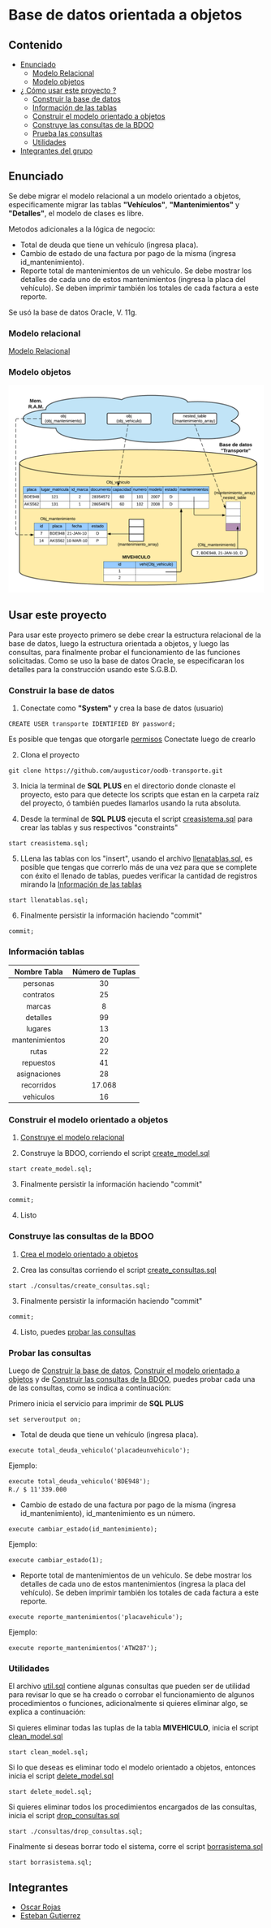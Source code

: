 # Base de datos orientada a objetos

## Contenido
* [Enunciado](#enunciado)
  * [Modelo Relacional](#modelo-relacional)
  * [Modelo objetos](#modelo-objetos)
* [¿ Cómo usar este proyecto ?](#usar-este-proyecto)
  * [Construir la base de datos](#construir-la-base-de-datos)
  * [Información de las tablas](#información-tablas)
  * [Construir el modelo orientado a objetos](#construir-el-modelo-orientado-a-objetos)
  * [Construye las consultas de la BDOO](#construye-las-consultas-de-la-bdoo)
  * [Prueba las consultas](#probar-las-consultas)
  * [Utilidades](#utilidades)
* [Integrantes del grupo](#integrantes)

## Enunciado
Se debe migrar el modelo relacional a un modelo orientado a objetos, especificamente migrar las tablas **"Vehículos"**, **"Mantenimientos"** y **"Detalles"**, el modelo de clases es libre.

Metodos adicionales a la lógica de negocio:
- Total de deuda que tiene un vehículo (ingresa placa).
- Cambio de estado de una factura por pago de la misma (ingresa id_mantenimiento).
- Reporte total de mantenimientos de un vehículo. Se debe mostrar los detalles de cada uno
de estos mantenimientos (ingresa la placa del vehículo). Se deben imprimir también los
totales de cada factura a este reporte.

Se usó la base de datos Oracle, V. 11g.

### Modelo relacional
[Modelo Relacional](modelo.jpg)

### Modelo objetos
![objetos](arquitectura.png)

## Usar este proyecto
Para usar este proyecto primero se debe crear la estructura relacional de la base de datos, luego la estructura orientada a objetos, y luego las consultas, para finalmente probar el funcionamiento de las funciones solicitadas.
Como se uso la base de datos Oracle, se especificaran los detalles para la construcción usando este S.G.B.D.

### Construir la base de datos
1. Conectate como **"System"** y crea la base de datos (usuario)
```
CREATE USER transporte IDENTIFIED BY password;
```
Es posible que tengas que otorgarle [permisos](https://stackoverflow.com/questions/9447492/how-to-create-a-user-in-oracle-11g-and-grant-permissions)
Conectate luego de crearlo

2. Clona el proyecto
```
git clone https://github.com/augusticor/oodb-transporte.git
```

3. Inicia la terminal de **SQL PLUS** en el directorio donde clonaste el proyecto, esto para que detecte los scripts que estan en la carpeta raíz del proyecto, ó también puedes llamarlos usando la ruta absoluta.

4. Desde la terminal de **SQL PLUS** ejecuta el script [creasistema.sql](creasistema.sql) para crear las tablas y sus respectivos "constraints"
```
start creasistema.sql;
```

5. LLena las tablas con los "insert", usando el archivo [llenatablas.sql](llenatablas.sql), es posible que tengas que correrlo más de una vez para que se complete con éxito el llenado de tablas, puedes verificar la cantidad de registros mirando la [Información de las tablas](#información-tablas)
```
start llenatablas.sql;
```

6. Finalmente persistir la información haciendo "commit"
```
commit;
```

### Información tablas
|  Nombre Tabla  	| Número de Tuplas 	|
|:--------------:	|:----------------:	|
|    personas    	|        30        	|
|    contratos   	|        25        	|
|     marcas     	|         8        	|
|    detalles    	|        99        	|
|     lugares    	|        13        	|
| mantenimientos 	|        20        	|
|      rutas     	|        22        	|
|    repuestos   	|        41        	|
|  asignaciones  	|        28        	|
|   recorridos   	|      17.068      	|
|    vehiculos   	|        16        	|


### Construir el modelo orientado a objetos
1. [Construye el modelo relacional](#construir-la-base-de-datos)

2. Construye la BDOO, corriendo el script [create_model.sql](create_model.sql)
```
start create_model.sql;
```

3. Finalmente persistir la información haciendo "commit"
```
commit;
```

4. Listo

### Construye las consultas de la BDOO
1. [Crea el modelo orientado a objetos](#construir-el-modelo-orientado-a-objetos)

2. Crea las consultas corriendo el script [create_consultas.sql](consultas/create_consultas.sql)
```
start ./consultas/create_consultas.sql;
```

3. Finalmente persistir la información haciendo "commit"
```
commit;
```

4. Listo, puedes [probar las consultas](#probar-las-consultas)

### Probar las consultas
Luego de [Construir la base de datos](#construir-la-base-de-datos), [Construir el modelo orientado a objetos](#construir-el-modelo-orientado-a-objetos) y de [Construir las consultas de la BDOO](construye-las-consultas-de-la-bdoo), puedes probar cada una de las consultas, como se indica a continuación:

Primero inicia el servicio para imprimir de **SQL PLUS**
```
set serveroutput on;
```

- Total de deuda que tiene un vehículo (ingresa placa).
```
execute total_deuda_vehiculo('placadeunvehiculo');
```
Ejemplo:
```
execute total_deuda_vehiculo('BDE948');
R./ $ 11'339.000
```

- Cambio de estado de una factura por pago de la misma (ingresa id_mantenimiento), id_mantenimiento es un número.
```
execute cambiar_estado(id_mantenimiento);
```
Ejemplo:
```
execute cambiar_estado(1);
```

- Reporte total de mantenimientos de un vehículo. Se debe mostrar los detalles de cada uno
de estos mantenimientos (ingresa la placa del vehículo). Se deben imprimir también los
totales de cada factura a este reporte.
```
execute reporte_mantenimientos('placavehiculo');
```
Ejemplo:
```
execute reporte_mantenimientos('ATW287');
```

### Utilidades
El archivo [util.sql](util.sql) contiene algunas consultas que pueden ser de utilidad para revisar lo que se ha creado o corrobar el funcionamiento de algunos procedimientos o funciones, adicionalmente si quieres eliminar algo, se explica a continuación:

Si quieres eliminar todas las tuplas de la tabla **MIVEHICULO**, inicia el script [clean_model.sql](clean_model.sql)
```
start clean_model.sql;
```

Si lo que deseas es eliminar todo el modelo orientado a objetos, entonces inicia el script [delete_model.sql](delete_model.sql)
```
start delete_model.sql;
```

Si quieres eliminar todos los procedimientos encargados de las consultas, inicia el script [drop_consultas.sql](consultas/drop_consultas.sql)
```
start ./consultas/drop_consultas.sql;
```

Finalmente si deseas borrar todo el sistema, corre el script [borrasistema.sql](borrasistema.sql)
```
start borrasistema.sql;
```

## Integrantes
* [Oscar Rojas](https://github.com/augusticor)
* [Esteban Gutierrez](https://github.com/esteban2709)
